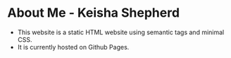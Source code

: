 # About Me - Keisha Shepherd 

* This website is a static HTML website using semantic tags and minimal CSS. 
* It is currently hosted on Github Pages.
